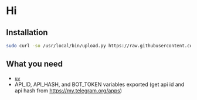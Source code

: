 # Hi

## Installation
```bash
sudo curl -so /usr/local/bin/upload.py https://raw.githubusercontent.com/hakimifr/upload/refs/heads/main/upload.py
```

## What you need
- [`uv`](https://github.com/astral-sh/uv)
- API_ID, API_HASH, and BOT_TOKEN variables exported
(get api id and api hash from https://my.telegram.org/apps)
